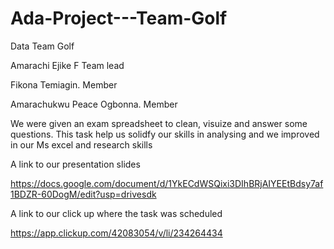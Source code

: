# Ada-Project---Team-Golf

Data Team Golf
 
Amarachi Ejike F Team lead

Fikona Temiagin. Member

Amarachukwu Peace Ogbonna. Member

We were given an exam spreadsheet to clean, visuize and answer some questions.
This task help us solidfy our skills in analysing and we improved in our Ms excel and research skills


A link to our presentation slides

https://docs.google.com/document/d/1YkECdWSQixi3DIhBRjAIYEEtBdsy7af1BDZR-60DogM/edit?usp=drivesdk


A link to our click up where the task was scheduled

https://app.clickup.com/42083054/v/li/234264434
